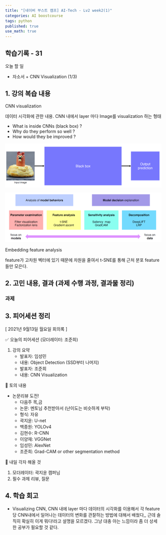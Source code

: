 ```yaml
---
title: "[네이버 부스트 캠프] AI-Tech - Lv2 week2(1)"
categories: AI boostcourse
tags: python
published: true
use_math: true
---
```


## 학습기록 - 31

오늘 할 일

- 자소서 + CNN Visualization (1/3)

## 1. 강의 복습 내용

CNN visualization  

데이터 시각화에 관한 내용. CNN 내에서 layer 마다 Image를 visualization 하는 형태

- What is inside CNNs (black box) ?
- Why do they perform so well ?
- How would they be improved ?

![Untitled](/assets/images/AI-Images2/lv2_week2/img1.png)

![Untitled](/assets/images/AI-Images2/lv2_week2/img2.png)

Embedding feature analysis

feature가 고차원 벡터에 있기 때문에 차원을 줄여서 t-SNE를 통해 근처 분포 feature들만 모은다.  

## 2. 고민 내용, 결과 (과제 수행 과정, 결과물 정리)

### 과제

## 3. 피어세션 정리

[ 2021년 9월13일  월요일 회의록 ]

✅ 오늘의 피어세션 (모더레이터: 조준희)

1. 강의 요약
    - 발표자: 임성민
    - 내용: Object Detection (SSD부터 나머지)
    - 발표자: 조준희
    - 내용: CNN Visualization

📢 토의 내용

- 논문리뷰 도전!
  - 다음주 목,금
  - 논문:  멘토님 추천받아서 (난이도는 비슷하게 부탁)
  - 형식: 자유
  - 곽지윤: U-net
  - 백종원: YOLOv4
  - 김현수: R-CNN
  - 이양재: VGGNet
  - 임성민: AlexNet
  - 조준희: Grad-CAM or other segmentation method

📢 내일 각자 해올 것

1. 모더레이터:  곽지윤 캠퍼님
2. 필수 과제 리뷰, 질문

## 4. 학습 회고

- Visualizing CNN, CNN 내에 layer 마다 데이터의 시각화를 이용해서 각 feature 당 CNN내에서 일어나는 데이터의 변화를 관찰하는 방법에 대해서 배웠다,, 
근데 솔직히 확실히 이게 뭐다!라고 설명을 모르겠다. 그냥 대충 아는 느낌이라 좀 더 상세한 공부가 필요할 것 같다.